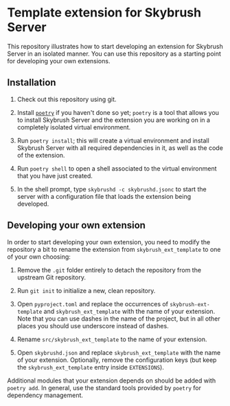Template extension for Skybrush Server
======================================

This repository illustrates how to start developing an extension for Skybrush
Server in an isolated manner. You can use this repository as a starting point
for developing your own extensions.

Installation
------------

1. Check out this repository using git.

2. Install [`poetry`](https://python-poetry.org) if you haven't done so yet;
   `poetry` is a tool that allows you to install Skybrush Server and the
   extension you are working on in a completely isolated virtual environment.

3. Run `poetry install`; this will create a virtual environment and install
   Skybrush Server with all required dependencies in it, as well as the code
   of the extension.

4. Run `poetry shell` to open a shell associated to the virtual environment
   that you have just created.

5. In the shell prompt, type `skybrushd -c skybrushd.jsonc` to start the server
   with a configuration file that loads the extension being developed.

Developing your own extension
-----------------------------

In order to start developing your own extension, you need to modify the
repository a bit to rename the extension from `skybrush_ext_template` to
one of your own choosing:

1. Remove the `.git` folder entirely to detach the repository from the upstream
   Git repository.

2. Run `git init` to initialize a new, clean repository.

3. Open `pyproject.toml` and replace the occurrences of `skybrush-ext-template`
   and `skybrush_ext_template` with the name of your extension. Note that you
   can use dashes in the name of the project, but in all other places you
   should use underscore instead of dashes.

4. Rename `src/skybrush_ext_template` to the name of your extension.

5. Open `skybrushd.json` and replace `skybrush_ext_template` with the name of
   your extension. Optionally, remove the configuration keys (but keep the
   `skybrush_ext_template` entry inside `EXTENSIONS`).

Additional modules that your extension depends on should be added with
`poetry add`. In general, use the standard tools provided by `poetry` for
dependency management.
